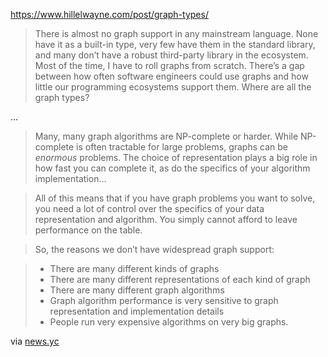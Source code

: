https://www.hillelwayne.com/post/graph-types/

> There is almost no graph support in any mainstream language. None have it as a built-in type, very few have them in the standard library, and many don’t have a robust third-party library in the ecosystem. Most of the time, I have to roll graphs from scratch. There’s a gap between how often software engineers could use graphs and how little our programming ecosystems support them. Where are all the graph types?

...

> Many, many graph algorithms are NP-complete or harder. While NP-complete is often tractable for large problems, graphs can be _enormous_ problems. The choice of representation plays a big role in how fast you can complete it, as do the specifics of your algorithm implementation...

> All of this means that if you have graph problems you want to solve, you need a lot of control over the specifics of your data representation and algorithm. You simply cannot afford to leave performance on the table.

> So, the reasons we don’t have widespread graph support:

> - There are many different kinds of graphs
> - There are many different representations of each kind of graph
> - There are many different graph algorithms
> - Graph algorithm performance is very sensitive to graph representation and implementation details
> - People run very expensive algorithms on very big graphs.

via [news.yc](https://news.ycombinator.com/item?id=39592444)

